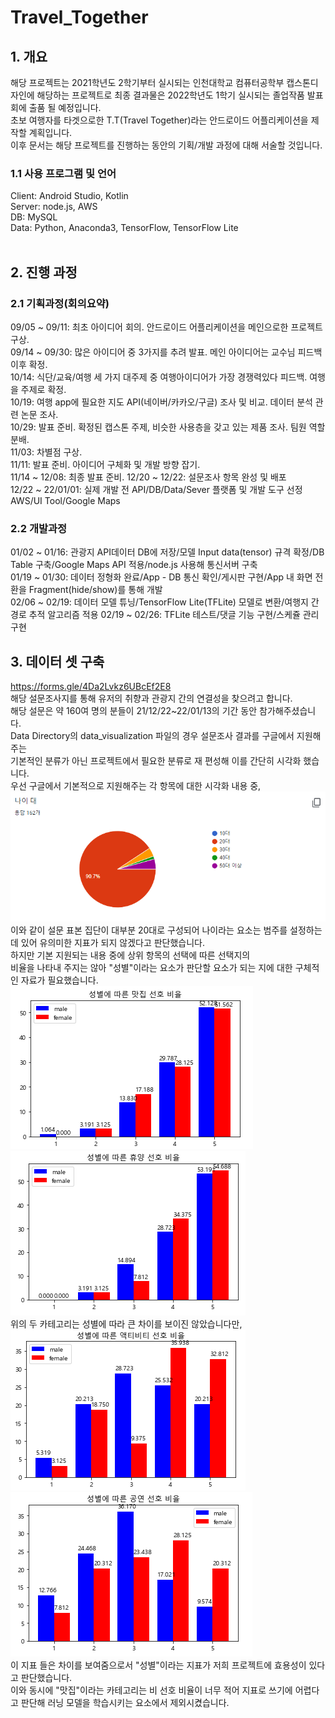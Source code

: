 # Travel_Together
## 1. 개요
해당 프로젝트는 2021학년도 2학기부터 실시되는 인천대학교 컴퓨터공학부 캡스톤디자인에 해당하는 프로젝트로 최종 결과물은 2022학년도 1학기 실시되는 졸업작품 발표회에 출품 될 예정입니다.  
초보 여행자를 타겟으로한 T.T(Travel Together)라는 안드로이드 어플리케이션을 제작할 계획입니다.  
이후 문서는 해당 프로젝트를 진행하는 동안의 기획/개발 과정에 대해 서술할 것입니다.  
### 1.1 사용 프로그램 및 언어
Client: Android Studio, Kotlin  
Server: node.js, AWS  
DB: MySQL  
Data: Python, Anaconda3, TensorFlow, TensorFlow Lite  
<br/>
## 2. 진행 과정
### 2.1 기획과정(회의요약)   
09/05 ~ 09/11: 최초 아이디어 회의. 안드로이드 어플리케이션을 메인으로한 프로젝트 구상.   
09/14 ~ 09/30: 많은 아이디어 중 3가지를 추려 발표. 메인 아이디어는 교수님 피드백 이후 확정.   
10/14: 식단/교육/여행 세 가지 대주제 중 여행아이디어가 가장 경쟁력있다 피드백. 여행을 주제로 확정.   
10/19: 여행 app에 필요한 지도 API(네이버/카카오/구글) 조사 및 비교. 데이터 분석 관련 논문 조사.   
10/29: 발표 준비. 확정된 캡스톤 주제, 비슷한 사용층을 갖고 있는 제품 조사. 팀원 역할 분배.   
11/03: 차별점 구상.   
11/11: 발표 준비. 아이디어 구체화 및 개발 방향 잡기.   
11/14 ~ 12/08: 최종 발표 준비.
12/20 ~ 12/22: 설문조사 항목 완성 및 배포  
12/22 ~ 22/01/01: 실제 개발 전 API/DB/Data/Sever 플랫폼 및 개발 도구 선정  
AWS/UI Tool/Google Maps
<br/>
### 2.2 개발과정
01/02 ~ 01/16: 관광지 API데이터 DB에 저장/모델 Input data(tensor) 규격 확정/DB Table 구축/Google Maps API 적용/node.js 사용해 통신서버 구축  
01/19 ~ 01/30: 데이터 정형화 완료/App - DB 통신 확인/게시판 구현/App 내 화면 전환을 Fragment(hide/show)를 통해 개발  
02/06 ~ 02/19: 데이터 모델 튜닝/TensorFlow Lite(TFLite) 모델로 변환/여행지 간 경로 추적 알고리즘 적용
02/19 ~ 02/26: TFLite 테스트/댓글 기능 구현/스케쥴 관리 구현
## 3. 데이터 셋 구축
<https://forms.gle/4Da2Lvkz6UBcEf2E8>   
해당 설문조사지를 통해 유저의 취향과 관광지 간의 연결성을 찾으려고 합니다.  
해당 설문은 약 160여 명의 분들이 21/12/22~22/01/13의 기간 동안 참가해주셨습니다. <br/>
Data Directory의 data_visualization 파일의 경우 설문조사 결과를 구글에서 지원해주는   
기본적인 분류가 아닌 프로젝트에서 필요한 분류로 재 편성해 이를 간단히 시각화 했습니다.  <br/>
우선 구글에서 기본적으로 지원해주는 각 항목에 대한 시각화 내용 중,   
![survey_parti_ages](./markdown_images/survey_ages.png)
이와 같이 설문 표본 집단이 대부분 20대로 구성되어 나이라는 요소는 범주를 설정하는데 있어 유의미한 지표가 되지 않겠다고 판단했습니다.  
하지만 기본 지원되는 내용 중에 상위 항목의 선택에 따른 선택지의   
비율을 나타내 주지는 않아 "성별"이라는 요소가 판단할 요소가 되는 지에 대한 구체적인 자료가 필요했습니다.  
![gender_restorant](./markdown_images/gender_eat.png) ![gender_rest](./markdown_images/gender_rest.png)  
위의 두 카테고리는 성별에 따라 큰 차이를 보이진 않았습니다만,   
![gender_activity](./markdown_images/gender_activity.png)![gender_perform](./markdown_images/gender_perform.png)  
이 지표 들은 차이를 보여줌으로서 "성별"이라는 지표가 저희 프로젝트에 효용성이 있다고 판단했습니다.  
이와 동시에 "맛집"이라는 카테고리는 비 선호 비율이 너무 적어 지표로 쓰기에 어렵다고 판단해 러닝 모델을 학습시키는 요소에서 제외시켰습니다.
